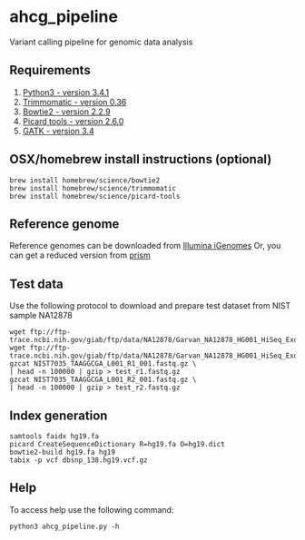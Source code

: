 # ahcg_pipeline
Variant calling pipeline for genomic data analysis

## Requirements

1. [Python3 - version 3.4.1](https://www.python.org/download/releases/3.4.1/)
2. [Trimmomatic - version 0.36](http://www.usadellab.org/cms/uploads/supplementary/Trimmomatic/Trimmomatic-0.36.zip)
3. [Bowtie2 - version 2.2.9](https://sourceforge.net/projects/bowtie-bio/files/bowtie2/2.2.9/)
4. [Picard tools - version 2.6.0](https://github.com/broadinstitute/picard/releases/download/2.6.0/picard.jar)
5. [GATK - version 3.4](https://software.broadinstitute.org/gatk/download/)

## OSX/homebrew install instructions (optional)

```{sh}
brew install homebrew/science/bowtie2
brew install homebrew/science/trimmomatic
brew install homebrew/science/picard-tools
```

## Reference genome

Reference genomes can be downloaded from [Illumina iGenomes](http://support.illumina.com/sequencing/sequencing_software/igenome.html)
Or, you can get a reduced version from [prism](www.prism.gatech.edu/~sravishankar9/resources.tar.gz)

## Test data

Use the following protocol to download and prepare test dataset from NIST sample NA12878

```{sh}
wget ftp://ftp-trace.ncbi.nih.gov/giab/ftp/data/NA12878/Garvan_NA12878_HG001_HiSeq_Exome/NIST7035_TAAGGCGA_L001_R1_001.fastq.gz
wget ftp://ftp-trace.ncbi.nih.gov/giab/ftp/data/NA12878/Garvan_NA12878_HG001_HiSeq_Exome/NIST7035_TAAGGCGA_L001_R2_001.fastq.gz
gzcat NIST7035_TAAGGCGA_L001_R1_001.fastq.gz \
| head -n 100000 | gzip > test_r1.fastq.gz
gzcat NIST7035_TAAGGCGA_L001_R2_001.fastq.gz \
| head -n 100000 | gzip > test_r2.fastq.gz
```

## Index generation

```{sh}
samtools faidx hg19.fa
picard CreateSequenceDictionary R=hg19.fa O=hg19.dict
bowtie2-build hg19.fa hg19
tabix -p vcf dbsnp_138.hg19.vcf.gz
```

## Help

To access help use the following command:

```{sh}
python3 ahcg_pipeline.py -h
```
